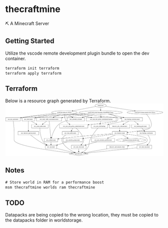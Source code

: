 # thecraftmine
⛏️ A Minecraft Server

## Getting Started
Utilize the vscode remote development plugin bundle to open the dev container.
```
terraform init terraform
terraform apply terraform
```

## Terraform
Below is a resource graph generated by Terraform.
![terraform resource graph](./terraform/graph.svg)

## Notes
```
# Store world in RAM for a performance boost
msm thecraftmine worlds ram thecraftmine
```

## TODO
Datapacks are being copied to the wrong location, they must be copied to the datapacks folder in worldstorage.
